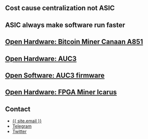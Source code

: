 ## Cost cause centralization not ASIC

## ASIC always make software run faster



## <a href="https://github.com/EHash/Open-Hardware-Canaan-A851-A3210M">Open Hardware: Bitcoin Miner Canaan A851</a>

## <a href="https://github.com/EHash/Open-Hardware-Canaan-AUC3">Open Hardware: AUC3</a>

## <a href="https://github.com/EHash/Avalon-USB2IIC-Converter-3">Open Software: AUC3 firmware</a>

## <a href="https://github.com/EHash/Icarus">Open Hardware: FPGA Miner Icarus</a>

## Contact
- <a href="mailto:{{ site.email }}">{{ site.email }}</a>
- <a href="https://t.me/EHashPublic">Telegram</a>
- <a href="https://twitter.com/poexio">Twitter</a>
